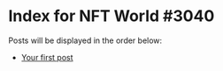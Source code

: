 # Index for NFT World #3040
Posts will be displayed in the order below:

- [Your first post](./001-first.md)

